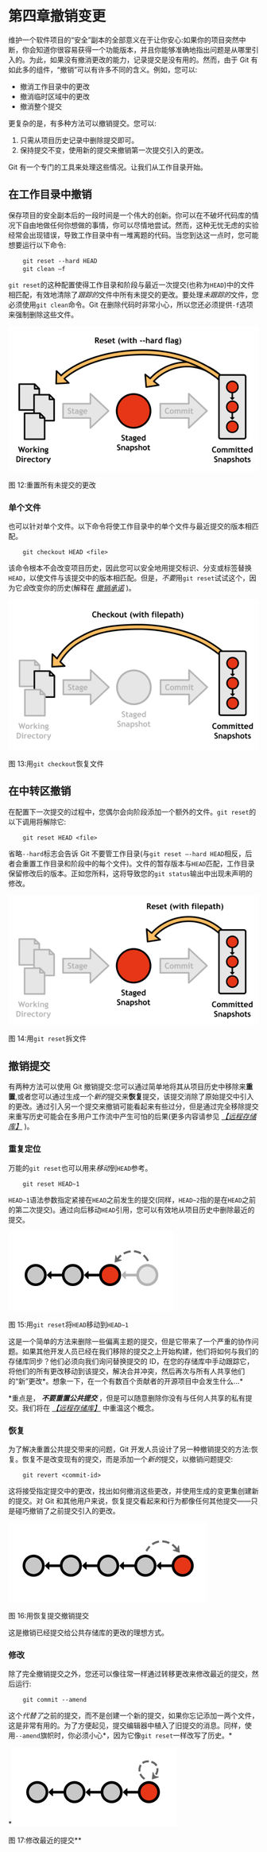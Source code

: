 # 第四章撤销变更

维护一个软件项目的“安全”副本的全部意义在于让你安心:如果你的项目突然中断，你会知道你很容易获得一个功能版本，并且你能够准确地指出问题是从哪里引入的。为此，如果没有撤消更改的能力，记录提交是没有用的。然而，由于 Git 有如此多的组件，“撤销”可以有许多不同的含义。例如，您可以:

*   撤消工作目录中的更改
*   撤消临时区域中的更改
*   撤消整个提交

更复杂的是，有多种方法可以撤销提交。您可以:

1.  只需从项目历史记录中删除提交即可。
2.  保持提交不变，使用新的提交来撤销第一次提交引入的更改。

Git 有一个专门的工具来处理这些情况。让我们从工作目录开始。

## 在工作目录中撤销

保存项目的安全副本后的一段时间是一个伟大的创新。你可以在不破坏代码库的情况下自由地做任何你想做的事情，你可以尽情地尝试。然而，这种无忧无虑的实验经常会出现错误，导致工作目录中有一堆离题的代码。当您到达这一点时，您可能想要运行以下命令:

```
    git reset --hard HEAD
    git clean –f

```

`git reset`的这种配置使得工作目录和阶段与最近一次提交(也称为`HEAD`)中的文件相匹配，有效地清除了*跟踪的*文件中所有未提交的更改。要处理*未跟踪的*文件，您必须使用`git clean`命令。Git 在删除代码时非常小心，所以您还必须提供`-f`选项来强制删除这些文件。

![](img/image012.png)

图 12:重置所有未提交的更改

### 单个文件

也可以针对单个文件。以下命令将使工作目录中的单个文件与最近提交的版本相匹配。

```
    git checkout HEAD <file>

```

该命令根本不会改变项目历史，因此您可以安全地用提交标识、分支或标签替换`HEAD`，以使文件与该提交中的版本相匹配。但是，*不要*用`git reset`试试这个，因为它*会*改变你的历史(解释在 [*撤销承诺*](#heading_id_32) )。

![](img/image013.png)

图 13:用`git checkout`恢复文件

## 在中转区撤销

在配置下一次提交的过程中，您偶尔会向阶段添加一个额外的文件。`git reset`的以下调用将解除它:

```
    git reset HEAD <file>

```

省略`--hard`标志会告诉 Git 不要管工作目录(与`git reset –-hard HEAD`相反，后者会重置工作目录和阶段中的每个文件)。文件的暂存版本与`HEAD`匹配，工作目录保留修改后的版本。正如您所料，这将导致您的`git status`输出中出现未声明的修改。

![](img/image014.png)

图 14:用`git reset`拆文件

## 撤销提交

有两种方法可以使用 Git 撤销提交:您可以通过简单地将其从项目历史中移除来**重置**,或者您可以通过生成一个*新的*提交来**恢复**提交，该提交消除了原始提交中引入的更改。通过引入另一个提交来撤销可能看起来有些过分，但是通过完全移除提交来重写历史可能会在多用户工作流中产生可怕的后果(更多内容请参见 [*【远程存储库】*](6.html#heading_id_54) )。

### 重复定位

万能的`git reset`也可以用来*移动*到`HEAD`参考。

```
    git reset HEAD~1

```

`HEAD~1`语法参数指定紧接在`HEAD`之前发生的提交(同样，`HEAD~2`指的是在`HEAD`之前的第二次提交)。通过向后移动`HEAD`引用，您可以有效地从项目历史中删除最近的提交。

![](img/image015.png)

图 15:用`git reset`将`HEAD`移动到`HEAD~1`

这是一个简单的方法来删除一些偏离主题的提交，但是它带来了一个严重的协作问题。如果其他开发人员已经在我们移除的提交之上开始构建，他们将如何与我们的存储库同步？他们必须向我们询问替换提交的 ID，在您的存储库中手动跟踪它，将他们的所有更改移动到该提交，解决合并冲突，然后再次与所有人共享他们的“新”更改*。想象一下，在一个有数百个贡献者的开源项目中会发生什么…*

 *重点是， ***不要重置公共提交*** ，但是可以随意删除你没有与任何人共享的私有提交。我们将在 [*【远程存储库】*](6.html#heading_id_54) 中重温这个概念。

### 恢复

为了解决重置公共提交带来的问题，Git 开发人员设计了另一种撤销提交的方法:恢复。恢复不是改变现有的提交，而是添加一个*新的*提交，以撤销问题提交:

```
    git revert <commit-id>

```

这将接受指定提交中的更改，找出如何撤消这些更改，并使用生成的变更集创建新的提交。对 Git 和其他用户来说，恢复提交看起来和行为都像任何其他提交——只是碰巧撤销了之前提交引入的更改。

![](img/image016.png)

图 16:用恢复提交撤销提交

这是撤销已经提交给公共存储库的更改的理想方式。

### 修改

除了完全撤销提交之外，您还可以像往常一样通过转移更改来修改最近的提交，然后运行:

```
    git commit --amend

```

这个*代替了*之前的提交，而不是创建一个新的提交，如果你忘记添加一两个文件，这是非常有用的。为了方便起见，提交编辑器中植入了旧提交的消息。同样，使用`--amend`旗帜时，你必须小心*，因为它像`git reset`一样改写了历史。*

 *![](img/image017.png)

图 17:修改最近的提交**